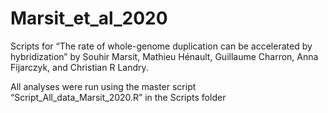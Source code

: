# Marsit_et_al_2020
Scripts for “The rate of whole-genome duplication can be accelerated by hybridization” by Souhir Marsit, Mathieu Hénault, Guillaume Charron, Anna Fijarczyk, and Christian R Landry.

All analyses were run using the master script “Script_All_data_Marsit_2020.R” in the Scripts folder
